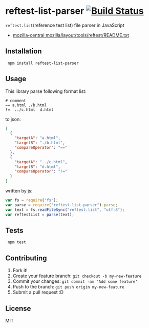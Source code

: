 # reftest-list-parser [![Build Status](https://travis-ci.org/azu/reftest-list-parser.svg?branch=master)](https://travis-ci.org/azu/reftest-list-parser)

`reftest.list`(reference test list) file parser in JavaScript

- [mozilla-central mozilla/layout/tools/reftest/README.txt](http://mxr.mozilla.org/mozilla-central/source/layout/tools/reftest/README.txt "mozilla-central mozilla/layout/tools/reftest/README.txt")

## Installation

     npm install reftest-list-parser

## Usage

This library parse following format list:

```
# comment
== a.html ./b.html
!=  ../c.html  d.html
```

to json:

```json
[
  {
    "targetA": "a.html",
    "targetB": "./b.html",
    "compareOperator": "=="
  },
  {
    "targetA": "../c.html",
    "targetB": "d.html",
    "compareOperator": "!="
  }
]
```

written by js:

```js
var fs = require("fs");
var parse = require("reftest-list-parser").parse;
var text = fs.readFileSync("reftest.list", "utf-8");
var reftestList = parse(text);
```

## Tests

     npm test

## Contributing

1. Fork it!
2. Create your feature branch: `git checkout -b my-new-feature`
3. Commit your changes: `git commit -am 'Add some feature'`
4. Push to the branch: `git push origin my-new-feature`
5. Submit a pull request :D

## License

MIT